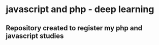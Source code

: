 # javascript and php - deep learning

## Repository created to register my php and javascript studies

